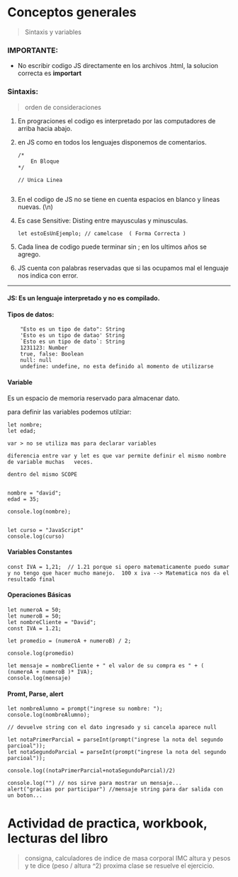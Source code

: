 # Conceptos generales
> Sintaxis y variables


### IMPORTANTE:

* No escribir codigo JS directamente en los archivos .html, la solucion correcta es **importart** 



### Sintaxis:
> orden de consideraciones

1. En prograciones el codigo es interpretado por las computadores de arriba hacia abajo.
2. en JS como en todos los lenguajes disponemos de comentarios.

    ````
    /*
        En Bloque
    */

    // Unica Linea
    

3. En el codigo de JS no se tiene en cuenta espacios en blanco y lineas nuevas. (\n)
4. Es case Sensitive: Disting entre mayusculas y minusculas.

    ````
    let estoEsUnEjemplo; // camelcase  ( Forma Correcta )

5. Cada linea de codigo puede terminar sin ; en los ultimos años se agrego.
6. JS cuenta con palabras reservadas que si las ocupamos mal el lenguaje nos indica con error.




---
#### JS: Es un lenguaje **interpretado** y no es **compilado**.
#### Tipos de datos:
    
```
    "Esto es un tipo de dato": String
    'Esto es un tipo de datao' String
    `Esto es un tipo de dato`: String
    1231123: Number
    true, false: Boolean
    null: null
    undefine: undefine, no esta definido al momento de utilizarse

```

#### Variable
Es un espacio de memoria reservado para almacenar dato.

para definir las variables podemos utilziar:

```
let nombre;
let edad;

var > no se utiliza mas para declarar variables

diferencia entre var y let es que var permite definir el mismo nombre de variable muchas   veces.

dentro del mismo SCOPE


nombre = "david";
edad = 35;

console.log(nombre);


let curso = "JavaScript"
console.log(curso)

```

#### Variables Constantes

```
const IVA = 1,21;  // 1.21 porque si opero matematicamente puedo sumar y no tengo que hacer mucho manejo.  100 x iva --> Matematica nos da el resultado final

```


#### Operaciones Básicas

```
let numeroA = 50;
let numeroB = 50;
let nombreCliente = "David";
const IVA = 1.21; 

let promedio = (numeroA + numeroB) / 2;

console.log(promedio)

let mensaje = nombreCliente + " el valor de su compra es " + ( (numeroA + numeroB )* IVA);
console.log(mensaje)

```


#### Promt, Parse, alert

```
let nombreAlumno = prompt("ingrese su nombre: ");
console.log(nombreAlumno);

// devuelve string con el dato ingresado y si cancela aparece null

let notaPrimerParcial = parseInt(prompt("ingrese la nota del segundo parcioal"));
let notaSegundoParcial = parseInt(prompt("ingrese la nota del segundo parcioal"));

console.log((notaPrimerParcial+notaSegundoParcial)/2)

console.log("") // nos sirve para mostrar un mensaje...
alert("gracias por participar") //mensaje string para dar salida con un boton... 

```


# Actividad de practica, workbook, lecturas del libro
> consigna, calculadores de indice de masa corporal IMC altura y pesos y te dice (peso / altura ^2)
proxima clase se resuelve el ejercicio.